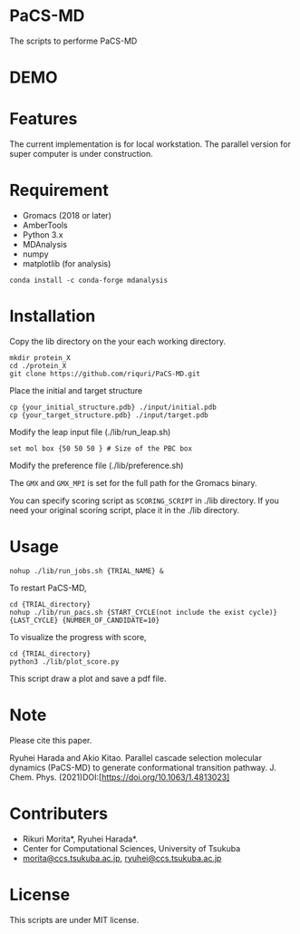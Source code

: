 # PaCS-MD

The scripts to performe PaCS-MD
  
# DEMO  


# Features
The current implementation is for local workstation.
The parallel version for super computer is under construction.
 
# Requirement
- Gromacs (2018 or later)
- AmberTools
- Python 3.x
 - MDAnalysis
 - numpy
 - matplotlib (for analysis)
 
 ```
 conda install -c conda-forge mdanalysis
 ```
 
# Installation
 Copy the lib directory on the your each working directory.
 ```
 mkdir protein_X
 cd ./protein_X
 git clone https://github.com/riquri/PaCS-MD.git
 ```
 
 Place the initial and target structure
 ```
 cp {your_initial_structure.pdb} ./input/initial.pdb
 cp {your_target_structure.pdb} ./input/target.pdb
 ```
 
 Modify the leap input file (./lib/run_leap.sh)
 ```
 set mol box {50 50 50 } # Size of the PBC box
 ```
 
 Modify the preference file (./lib/preference.sh)
 
 The `GMX` and `GMX_MPI` is set for the full path for the Gromacs binary.
 
 You can specify scoring script as `SCORING_SCRIPT` in ./lib directory.
 If you need your original scoring script, place it in the ./lib directory.
 
# Usage
 ```
 nohup ./lib/run_jobs.sh {TRIAL_NAME} &
 ```
 
 To restart PaCS-MD,
 ```
 cd {TRIAL_directory}
 nohup ./lib/run_pacs.sh {START_CYCLE(not include the exist cycle)} {LAST_CYCLE} {NUMBER_OF_CANDIDATE=10}
 ```

 To visualize the progress with score,
 ```
 cd {TRIAL_directory}
 python3 ./lib/plot_score.py
 ```
 This script draw a plot and save a pdf file.
 
# Note
Please cite this paper.


Ryuhei Harada and Akio Kitao. Parallel cascade selection molecular dynamics (PaCS-MD) to generate conformational transition pathway. J. Chem. Phys. (2021)DOI:[https://doi.org/10.1063/1.4813023]

 
# Contributers
- Rikuri Morita*, Ryuhei Harada*.
- Center for Computational Sciences, University of Tsukuba
- morita@ccs.tsukuba.ac.jp, ryuhei@ccs.tsukuba.ac.jp
 
# License
 
This scripts are under MIT license.
